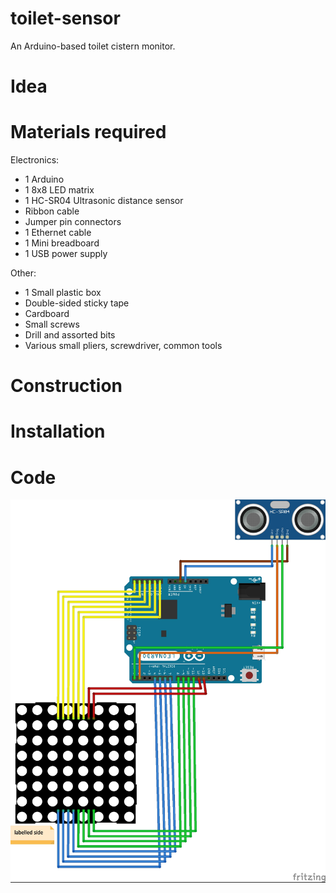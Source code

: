 # toilet-sensor
An Arduino-based toilet cistern monitor.

# Idea

# Materials required
Electronics:
* 1 Arduino
* 1 8x8 LED matrix
* 1 HC-SR04 Ultrasonic distance sensor
* Ribbon cable
* Jumper pin connectors
* 1 Ethernet cable
* 1 Mini breadboard
* 1 USB power supply

Other:
* 1 Small plastic box
* Double-sided sticky tape
* Cardboard
* Small screws
* Drill and assorted bits
* Various small pliers, screwdriver, common tools

# Construction

# Installation

# Code

![Circuit diagram](docs/wiring.jpg "Circuit diagram")

